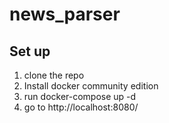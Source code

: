 # news_parser


## Set up
1. clone the repo
2. Install docker community edition
3. run docker-compose up -d
4. go to http://localhost:8080/
